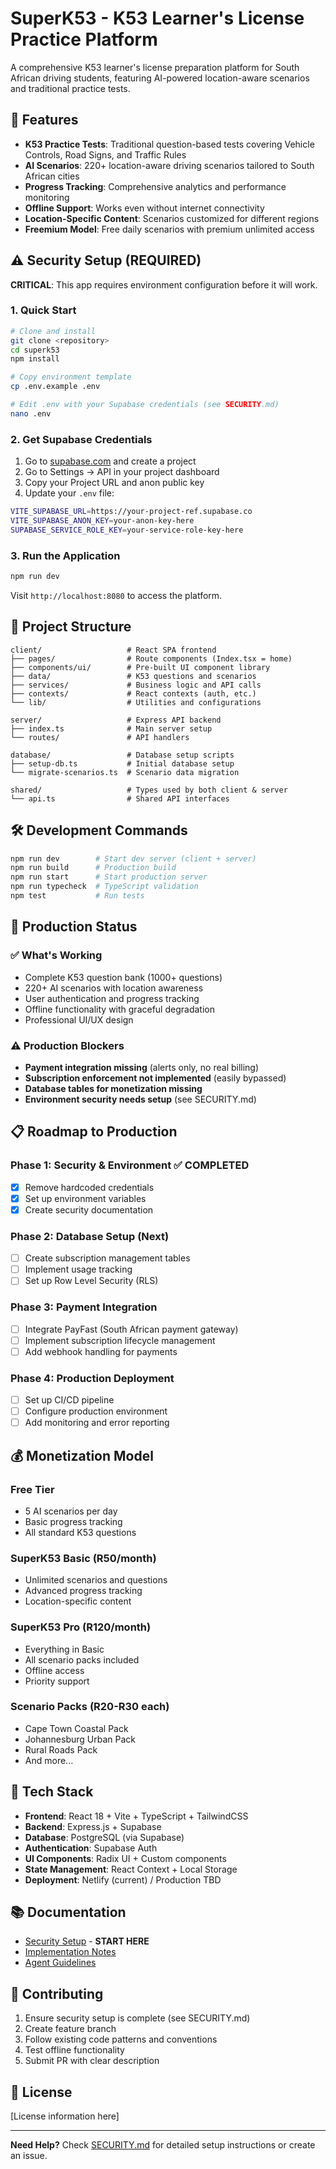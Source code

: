 # SuperK53 - K53 Learner's License Practice Platform

A comprehensive K53 learner's license preparation platform for South African driving students, featuring AI-powered location-aware scenarios and traditional practice tests.

## 🚀 Features

- **K53 Practice Tests**: Traditional question-based tests covering Vehicle Controls, Road Signs, and Traffic Rules
- **AI Scenarios**: 220+ location-aware driving scenarios tailored to South African cities
- **Progress Tracking**: Comprehensive analytics and performance monitoring
- **Offline Support**: Works even without internet connectivity
- **Location-Specific Content**: Scenarios customized for different regions
- **Freemium Model**: Free daily scenarios with premium unlimited access

## ⚠️ Security Setup (REQUIRED)

**CRITICAL**: This app requires environment configuration before it will work.

### 1. Quick Start

```bash
# Clone and install
git clone <repository>
cd superk53
npm install

# Copy environment template
cp .env.example .env

# Edit .env with your Supabase credentials (see SECURITY.md)
nano .env
```

### 2. Get Supabase Credentials

1. Go to [supabase.com](https://supabase.com) and create a project
2. Go to Settings → API in your project dashboard
3. Copy your Project URL and anon public key
4. Update your `.env` file:

```bash
VITE_SUPABASE_URL=https://your-project-ref.supabase.co
VITE_SUPABASE_ANON_KEY=your-anon-key-here
SUPABASE_SERVICE_ROLE_KEY=your-service-role-key-here
```

### 3. Run the Application

```bash
npm run dev
```

Visit `http://localhost:8080` to access the platform.

## 📁 Project Structure

```
client/                   # React SPA frontend
├── pages/                # Route components (Index.tsx = home)
├── components/ui/        # Pre-built UI component library
├── data/                 # K53 questions and scenarios
├── services/             # Business logic and API calls
├── contexts/             # React contexts (auth, etc.)
└── lib/                  # Utilities and configurations

server/                   # Express API backend
├── index.ts              # Main server setup
└── routes/               # API handlers

database/                 # Database setup scripts
├── setup-db.ts           # Initial database setup
└── migrate-scenarios.ts  # Scenario data migration

shared/                   # Types used by both client & server
└── api.ts                # Shared API interfaces
```

## 🛠 Development Commands

```bash
npm run dev        # Start dev server (client + server)
npm run build      # Production build
npm run start      # Start production server
npm run typecheck  # TypeScript validation
npm test           # Run tests
```

## 🚀 Production Status

### ✅ What's Working
- Complete K53 question bank (1000+ questions)
- 220+ AI scenarios with location awareness
- User authentication and progress tracking
- Offline functionality with graceful degradation
- Professional UI/UX design

### ⚠️ Production Blockers
- **Payment integration missing** (alerts only, no real billing)
- **Subscription enforcement not implemented** (easily bypassed)
- **Database tables for monetization missing**
- **Environment security needs setup** (see SECURITY.md)

## 📋 Roadmap to Production

### Phase 1: Security & Environment ✅ COMPLETED
- [x] Remove hardcoded credentials
- [x] Set up environment variables
- [x] Create security documentation

### Phase 2: Database Setup (Next)
- [ ] Create subscription management tables
- [ ] Implement usage tracking
- [ ] Set up Row Level Security (RLS)

### Phase 3: Payment Integration
- [ ] Integrate PayFast (South African payment gateway)
- [ ] Implement subscription lifecycle management
- [ ] Add webhook handling for payments

### Phase 4: Production Deployment
- [ ] Set up CI/CD pipeline
- [ ] Configure production environment
- [ ] Add monitoring and error reporting

## 💰 Monetization Model

### Free Tier
- 5 AI scenarios per day
- Basic progress tracking
- All standard K53 questions

### SuperK53 Basic (R50/month)
- Unlimited scenarios and questions
- Advanced progress tracking
- Location-specific content

### SuperK53 Pro (R120/month)
- Everything in Basic
- All scenario packs included
- Offline access
- Priority support

### Scenario Packs (R20-R30 each)
- Cape Town Coastal Pack
- Johannesburg Urban Pack
- Rural Roads Pack
- And more...

## 🔧 Tech Stack

- **Frontend**: React 18 + Vite + TypeScript + TailwindCSS
- **Backend**: Express.js + Supabase
- **Database**: PostgreSQL (via Supabase)
- **Authentication**: Supabase Auth
- **UI Components**: Radix UI + Custom components
- **State Management**: React Context + Local Storage
- **Deployment**: Netlify (current) / Production TBD

## 📚 Documentation

- [Security Setup](SECURITY.md) - **START HERE**
- [Implementation Notes](IMPLEMENTATION_NOTES.md)
- [Agent Guidelines](AGENTS.md)

## 🤝 Contributing

1. Ensure security setup is complete (see SECURITY.md)
2. Create feature branch
3. Follow existing code patterns and conventions
4. Test offline functionality
5. Submit PR with clear description

## 📄 License

[License information here]

---

**Need Help?** Check [SECURITY.md](SECURITY.md) for detailed setup instructions or create an issue.

